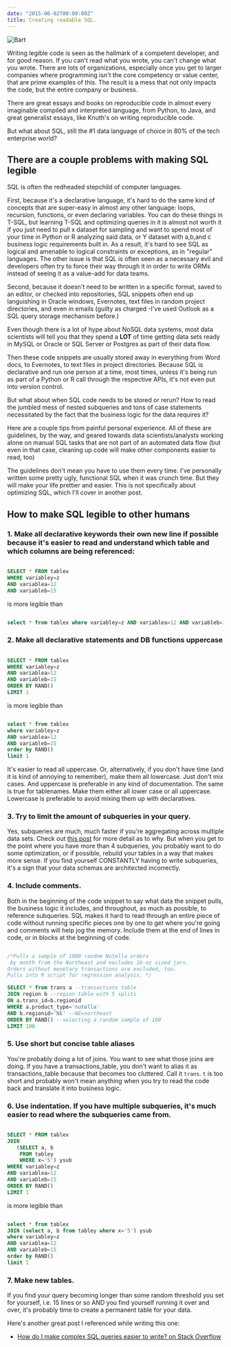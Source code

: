 ```yaml
---
date: "2015-06-02T00:00:00Z"
title: Creating readable SQL.
---
```

![Bart](https://raw.githubusercontent.com/veekaybee/veekaybee.github.io/master/images/bart.gif)

Writing legible code is seen as the hallmark of a competent developer, and for good reason.  If you can't read what you wrote, you can't change what you wrote. There are lots of organizations, especially once you get to larger companies where programming isn't the core competency or value center, that are prime examples of this. The result is a mess that not only impacts the code, but the entire company or business. 

There are great essays and books on reproducible code in almost every imaginable compiled and interpreted language, from Python, to Java, and great generalist essays, like Knuth's on writing reproducible code. 

But what about SQL, still the #1 data language of choice in 80% of the tech enterprise world?  

There are a couple problems with making SQL legible
---

SQL is often the redheaded stepchild of computer languages.

First, because it's a declarative language, it's hard to do the same kind of concepts that are super-easy in almost any other language: loops, recursion, functions, or even declaring variables. You can do these things in T-SQL, but learning T-SQL and optimizing queries in it is almost not worth it if you just need to pull x dataset for sampling and want to spend most of your time in Python or R analyzing said data,  or Y dataset with a,b,and c business logic requirements built in.  As a result, it's hard to see SQL as logical and amenable to logical constraints or exceptions, as in "regular" languages. The other issue is that SQL is often seen as a necessary evil and developers often try to force their way through it in order to write ORMs instead of seeing it as a value-add for data teams. 

Second, because it doesn't need to be written in a specific format, saved to an editor, or checked into repositories, SQL snippets often end up languishing in Oracle windows, Evernotes, text files in random project directories, and even in emails (guilty as charged -I've used Outlook as a SQL query storage mechanism before.)

Even though there is a lot of hype about NoSQL data systems, most data scientists will tell you that they spend a **LOT** of time getting data sets ready in MySQL or Oracle or SQL Server or Postgres as part of their data flow. 

Then these code snippets are usually stored away in everything from Word docs, to Evernotes, to text files in project directories. Because SQL is declarative and run one person at a time, most times, unless it's being run as part of a Python or R call through the respective APIs,  it's not even put into version control. 

But what about when SQL code needs to be stored or rerun? How to read the jumbled mess of nested subqueries and tons of case statements necessitated by the fact that the business logic for the data requires it? 

Here are a couple tips from painful personal experience. All of these are guidelines, by the way, and geared towards data scientists/analysts working alone on manual SQL tasks that are not part of an automated data flow (but even in that case, cleaning up code will make other components easier to read, too) 

The guidelines don't mean you have to use them every time. I've personally written some pretty ugly, functional SQL when it was crunch time. But they will make your life prettier and easier.  This is not specifically about optimizing SQL, which I'll cover in another post.   

How to make SQL legible to other humans
----

### 1. Make all declarative keywords their own new line if possible because it's easier to read and understand which table and which columns are being referenced: 

 ```sql

 SELECT * FROM tablex
 WHERE variabley=z 
 AND variablea=12
 AND variableb=15
 ```

is more legible than

 ```sql		

 select * from tablex where variabley=z AND variablea=12 AND variableb=15
```


### 2.  Make all declarative statements and DB functions uppercase

 ```sql

SELECT * FROM tablex
WHERE variabley=z 
AND variablea=12
AND variableb=15
ORDER BY RAND()
LIMIT 1
 ```

is more legible than

 ```sql		

 select * from tablex
 where variabley=z 
 AND variablea=12
 AND variableb=15
 order by RAND()
 limit 1
```

It's easier to read all uppercase. Or, alternatively, if you don't have time (and it is kind of annoying to remember), make them all lowercase. Just don't mix cases. And uppercase is preferable in any kind of documentation. The same is true for tablenames. Make them either all lower case or all uppercase. Lowercase is preferable to avoid mixing them up with  declaratives. 
 

### 3. Try to limit the amount of subqueries in your query.  

Yes, subqueries are much, much faster if you're aggregating across multiple data sets. Check out [this post](https://www.periscope.io/blog/use-subqueries-to-count-distinct-50x-faster.html) for more detail as to why. But when you get to the point where you have more than 4 subqueries, you probably want to do some optimization, or if possible, rebuild your tables in a way that makes more sense. If you find yourself CONSTANTLY having to write subqueries, it's a sign that your data schemas are architected incorrectly.  

### 4. Include comments.

  Both in the beginning of the code snippet to say what data the snippet pulls, the business logic it includes, and throughout, as much as possible, to reference subqueries. SQL makes it hard to read through an entire piece of code without running specific pieces one by one to get where you're going and comments will help jog the memory. Include them at the end of lines in code, or in blocks at the beginning of code. 

 ```sql	

 /*Pulls a sample of 1000 random Nutella orders
  by month from the Northeast and excludes 16-oz sized jars. 
 Orders without monetary transactions are excluded, too. 
 Pulls into R script for regression analysis. */	

SELECT * from trans a --transactions table 
JOIN region b --region table with 5 splits
ON a.trans_id=b.regionid
WHERE a.product_type='nutella'
AND b.regionid='NE' --NE=northeast
ORDER BY RAND() --selecting a random sample of 100
LIMIT 100
```

### 5. Use short but concise table aliases

You're probably doing a lot of joins. You want to see what those joins are doing. If you have a transactions_table, you don't want to alias it as transactions_table because that becomes too cluttered. Call it `trans`. `t` is too short and probably won't mean anything when you try to read the code back and translate it into business logic. 

### 6. Use indentation. If you have multiple subqueries, it's much easier to read where the subqueries came from. 


 ```sql

SELECT * FROM tablex
JOIN 
	(SELECT a, b 
	 FROM tabley
	 WHERE x='5') ysub
WHERE variabley=z 
AND variablea=12
AND variableb=15
ORDER BY RAND()
LIMIT 1
 ```

is more legible than

 ```sql		

 select * from tablex
 JOIN (select a, b from tabley where x='5') ysub
 where variabley=z 
 AND variablea=12
 AND variableb=15
 order by RAND()
 limit 1
```


### 7. Make new tables. 

If you find your query becoming longer than some random threshold you set for yourself, i.e. 15 lines or so AND you find yourself running it over and over, it's probably time to create a permanent table for your data. 

Here's another great post I referenced while writing this one:

+ [How do I make complex SQL queries easier to write? on Stack Overflow](http://programmers.stackexchange.com/questions/144602/how-do-i-make-complex-sql-queries-easier-to-write)



